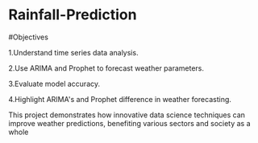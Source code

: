 # Rainfall-Prediction
#Objectives

1.Understand time series data analysis.

2.Use ARIMA and Prophet to forecast weather parameters.

3.Evaluate model accuracy.

4.Highlight ARIMA's and Prophet difference in weather forecasting.

This project demonstrates how innovative data science techniques can improve weather predictions, benefiting various sectors and society as a whole
